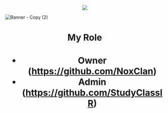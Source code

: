
</h1>


<p align="center">
  <a href="https://github.com/Matary1">
    <img src="https://skillicons.dev/icons?i=discord,instagram,twitter,github" />
  </a>
</p>
   



 

![Banner - Copy (2)](https://user-images.githubusercontent.com/120823949/210893303-4a4b1b04-fbd4-4195-9818-5c502ad7e7f6.png)
<h1 align="center">
     My Role 
</h1>

<h1 align="center">
    
* Owner (https://github.com/NoxClan)
* Admin (https://github.com/StudyClassIR)


